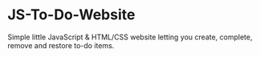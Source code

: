 # JS-To-Do-Website
Simple little JavaScript &amp; HTML/CSS website letting you create, complete, remove and restore to-do items.
